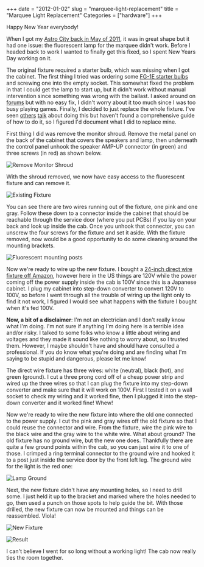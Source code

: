 +++
date = "2012-01-02"
slug = "marquee-light-replacement"
title = "Marquee Light Replacement"
Categories = ["hardware"]
+++

Happy New Year everybody!

When I got my [Astro City back in May of 2011](/blog/2011/05/sega-astro-city/), it was in great shape but it had one issue: the fluorescent lamp for the marquee didn't work. Before I headed back to work I wanted to finally get this fixed, so I spent New Years Day working on it.

The original fixture required a starter bulb, which was missing when I got the cabinet. The first thing I tried was ordering some [FG-1E starter bulbs](http://www.bulbconnection.com/ViewSIMItem/bcrw/simid/3677/item.html) and screwing one into the empty socket. This somewhat fixed the problem in that I could get the lamp to start up, but it didn't work without manual intervention since something was wrong with the ballast. I asked around on [forums](http://shmups.system11.org/viewtopic.php?f=6&t=36865) but with no easy fix, I didn't worry about it too much since I was too busy playing games.  Finally, I decided to just replace the whole fixture. I've seen [others](http://forum.arcadeotaku.com/viewtopic.php?f=3&t=5691) [talk](http://forum.arcadeotaku.com/viewtopic.php?f=3&t=15564) about doing this but haven't found a comprehensive guide of how to do it, so I figured I'd document what I did to replace mine.

First thing I did was remove the monitor shroud. Remove the metal panel on the back of the cabinet that covers the speakers and lamp, then underneath the control panel unhook the speaker AMP-UP connector (in green) and three screws (in red) as shown below.

![Remove Monitor Shroud](/images/IMG_18791.jpg)

With the shroud removed, we now have easy access to the fluorescent fixture and can remove it.

![Existing Fixture](/images/IMG_18621.jpg)

You can see there are two wires running out of the fixture, one pink and one gray.  Follow these down to a connector inside the cabinet that should be reachable through the service door (where you put PCBs) if you lay on your back and look up inside the cab.  Once you unhook that connector, you can unscrew the four screws for the fixture and set it aside.  With the fixture removed, now would be a good opportunity to do some cleaning around the mounting brackets.

![Fluorescent mounting posts](/images/IMG_1869.jpg)

Now we're ready to wire up the new fixture. I bought a [24-inch direct wire fixture off Amazon](http://www.amazon.com/16687-24-Inch-Premium-Fluorescent-Fixture/dp/B001ET6DC0/ref=sr_1_3?ie=UTF8&qid=1325466902&sr=8-3), however here in the US things are 120V while the power coming off the power supply inside the cab is 100V since this is a Japanese cabinet. I plug my cabinet into step-down converter to convert 120V to 100V, so before I went through all the trouble of wiring up the light only to find it not work, I figured I would see what happens with the fixture I bought when it's fed 100V. 

**Now, a bit of a disclaimer**: I'm not an electrician and I don't really know what I'm doing. I'm not sure if anything I'm doing here is a terrible idea and/or risky. I talked to some folks who know a little about wiring and voltages and they made it sound like nothing to worry about, so I trusted them. However, I maybe shouldn't have and should have consulted a professional. If you do know what you're doing and are finding what I'm saying to be stupid and dangerous, please let me know!

The direct wire fixture has three wires: white (neutral), black (hot), and green (ground). I cut a three prong cord off of a cheap power strip and wired up the three wires so that I can plug the fixture into my step-down converter and make sure that it will work on 100V. First I tested it on a wall socket to check my wiring and it worked fine, then I plugged it into the step-down converter and it worked fine! Whew!

Now we're ready to wire the new fixture into where the old one connected to the power supply. I cut the pink and gray wires off the old fixture so that I could reuse the connector and wire. From the fixture, wire the pink wire to the black wire and the gray wire to the white wire. What about ground? The old fixture has no ground wire, but the new one does. Thankfully there are quite a few ground points within the cab, so you can just wire it to one of those.  I crimped a ring terminal connector to the ground wire and hooked it to a post just inside the service door by the front left leg.  The ground wire for the light is the red one:

![Lamp Ground](/images/IMG_1880.jpg)

Next, the new fixture didn't have any mounting holes, so I need to drill some. I just held it up to the bracket and marked where the holes needed to go, then used a punch on those spots to help guide the bit. With those drilled, the new fixture can now be mounted and things can be reassembled. Viola!

![New Fixture](/images/IMG_1875.jpg)

![Result](/images/IMG_1878.jpg)

I can't believe I went for so long without a working light! The cab now really ties the room together.
